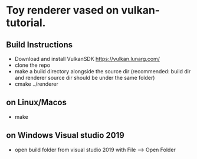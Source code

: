# Toy renderer vased on vulkan-tutorial.

## Build Instructions
- Download and install VulkanSDK https://vulkan.lunarg.com/
- clone the repo
- make a build directory alongside the source dir (recommended: build dir and renderer source dir should be under the same folder)
- cmake ../renderer
## on Linux/Macos
- make
## on Windows Visual studio 2019
- open build folder from visual studio 2019 with File --> Open Folder
